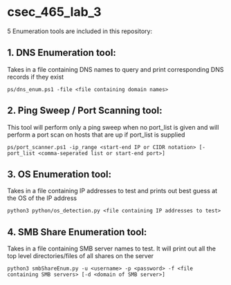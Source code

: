 # csec_465_lab_3

5 Enumeration tools are included in this repository:

## 1. DNS Enumeration tool:
Takes in a file containing DNS names to query and print corresponding DNS records if they exist
```
ps/dns_enum.ps1 -file <file containing domain names> 
```
## 2. Ping Sweep / Port Scanning tool:
This tool will perform only a ping sweep when no port_list is given and will perform a port scan on hosts that are up if port_list is supplied
```
ps/port_scanner.ps1 -ip_range <start-end IP or CIDR notation> [-port_list <comma-seperated list or start-end port>]
``` 
## 3. OS Enumeration tool:
Takes in a file containing IP addresses to test and prints out best guess at the OS of the IP address
```
python3 python/os_detection.py <file containing IP addresses to test>
```
## 4. SMB Share Enumeration tool:
Takes in a file containing SMB server names to test. It will print out all the top level directories/files of all shares on the server
```
python3 smbShareEnum.py -u <username> -p <password> -f <file containing SMB servers> [-d <domain of SMB server>]
```
